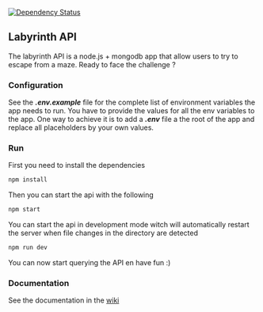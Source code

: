 [![Dependency Status](https://david-dm.org/ericnshimiye/labyrinth.svg)](https://david-dm.org/ericnshimiye/labyrinth)

## Labyrinth API

The labyrinth API is a node.js + mongodb app that allow users to try to escape from a maze.
Ready to face the challenge ?

### Configuration

See the **_.env.example_** file for the complete list of environment variables the app needs to run. You have to provide the values for all the env variables to the app. One way to achieve it is to add a **_.env_** file a the root of the app and replace all placeholders by your own values.

### Run

First you need to install the dependencies

```bat
npm install
```

Then you can start the api with the following

```bat
npm start
```

You can start the api in development mode witch will automatically restart the server when file changes in the directory are detected 

```bat
npm run dev
```

You can now start querying the API en have fun :)

### Documentation

See the documentation in the [wiki](https://github.com/ericnshimiye/labyrinth/wiki)